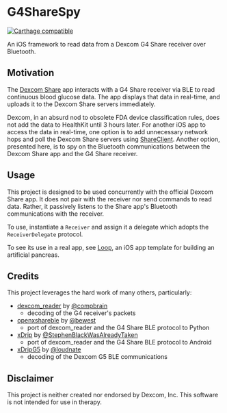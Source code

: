 # G4ShareSpy

[![Carthage compatible](https://img.shields.io/badge/Carthage-compatible-4BC51D.svg?style=flat)](https://github.com/Carthage/Carthage)

An iOS framework to read data from a Dexcom G4 Share receiver over Bluetooth.

## Motivation

The [Dexcom Share] app interacts with a G4 Share receiver via BLE to read continuous blood glucose data. The app displays that data in real-time, and uploads it to the Dexcom Share servers immediately.

Dexcom, in an absurd nod to obsolete FDA device classification rules, does not add the data to HealthKit until 3 hours later. For another iOS app to access the data in real-time, one option is to add unnecessary network hops and poll the Dexcom Share servers using [ShareClient]. Another option, presented here, is to spy on the Bluetooth communications between the Dexcom Share app and the G4 Share receiver.

## Usage

This project is designed to be used concurrently with the official Dexcom Share app. It does not pair with the receiver nor send commands to read data. Rather, it passively listens to the Share app's Bluetooth communications with the receiver.

To use, instantiate a `Receiver` and assign it a delegate which adopts the `ReceiverDelegate` protocol.

To see its use in a real app, see [Loop], an iOS app template for building an artificial pancreas.

## Credits

This project leverages the hard work of many others, particularly:
* [dexcom_reader] by [@compbrain]
  - decoding of the G4 receiver's packets
* [openxshareble] by [@bewest]
  - port of dexcom_reader and the G4 Share BLE protocol to Python
* [xDrip] by [@StephenBlackWasAlreadyTaken]
  - port of dexcom_reader and the G4 Share BLE protocol to Android
* [xDripG5] by [@loudnate]
  - decoding of the Dexcom G5 BLE communications

## Disclaimer

This project is neither created nor endorsed by Dexcom, Inc. This software is not intended for use in therapy.

[@bewest]: https://github.com/bewest
[@compbrain]: https://github.com/compbrain
[@loudnate]: https://github.com/loudnate
[@StephenBlackWasAlreadyTaken]: https://github.com/StephenBlackWasAlreadyTaken
[Dexcom Share]: https://www.dexcom.com/dexcom-g4-platinum-share
[dexcom_reader]: https://github.com/compbrain/dexcom_reader
[Loop]: https://github.com/loudnate/Loop
[openxshareble]: https://github.com/bewest/openxshareble
[ShareClient]: https://github.com/mddub/dexcom-share-client-swift
[xDrip]: https://github.com/StephenBlackWasAlreadyTaken/xDrip
[xDripG5]: https://github.com/loudnate/xDripG5
